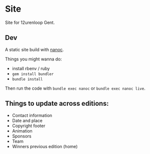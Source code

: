 # Site

Site for 12urenloop Gent.

## Dev

A static site build with [nanoc](https://nanoc.ws/).

Things you might wanna do:

- install rbenv / ruby
- `gem install bundler`
- `bundle install`

Then run the code with `bundle exec nanoc` or `bundle exec nanoc live`.

## Things to update across editions:

- Contact information
- Date and place
- Copyright footer
- Animation
- Sponsors
- Team
- Winners previous edition (home)
